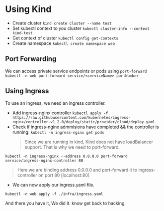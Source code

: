 # Using Kind

- Create cluster
  `kind create cluster --name test`
- Set kubectl context to you cluster
  `kubectl cluster-info --context kind-test`
- Get context of cluster
  `kubectl config get-contexts`
- Create namespace
  `kubectl create namespace web`

## Port Forwarding

We can access private service endpoints or pods using `port-forward`
`kubectl -n web port-forward service/<serviceName> portNumber`

## Using Ingress

To use an Ingress, we need an ingress controller.

- Add ingress-nginx controller
  `kubectl apply -f https://raw.githubusercontent.com/kubernetes/ingress-nginx/controller-v1.2.0/deploy/static/provider/cloud/deploy.yaml`
- Check if ingress-nginx admmisions have completed && the controller is running.
  `kubectl -n ingress-nginx get pods`
  > Since we are running in kind, Kind does not have loadBalancer support.
  > That is why we need to port-forward.

`kubectl -n ingress-nginx --address 0.0.0.0 port-forward service/ingress-nginx-controller 80`

> Here we are binding address 0.0.0.0 and port-forward it to ingress-controller on port 80 [localhost:80]

- We can now apply our ingress.yaml file.

`kubectl -n web apply -f ./infra/ingress.yaml`

And there you have it, We did it.
know get back to hacking.
